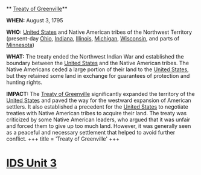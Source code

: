 ** [Treaty of Greenville](./../treaty-of-greenville/)**

**WHEN:** August 3, 1795

**WHO:** [United States](./../united-states/) and Native American tribes of the Northwest Territory (present-day [Ohio](./../ohio/), [Indiana](./../indiana/), [Illinois](./../illinois/), [Michigan](./../michigan/), [Wisconsin](./../wisconsin/), and parts of [Minnesota](./../minnesota/))

**WHAT:** The treaty ended the Northwest Indian War and established the boundary between the [United States](./../united-states/) and the Native American tribes. The Native Americans ceded a large portion of their land to the [United States](./../united-states/), but they retained some land in exchange for guarantees of protection and hunting rights.

**IMPACT:** The [Treaty of Greenville](./../treaty-of-greenville/) significantly expanded the territory of the [United States](./../united-states/) and paved the way for the westward expansion of American settlers. It also established a precedent for the [United States](./../united-states/) to negotiate treaties with Native American tribes to acquire their land. The treaty was criticized by some Native American leaders, who argued that it was unfair and forced them to give up too much land. However, it was generally seen as a peaceful and necessary settlement that helped to avoid further conflict.
+++
 title = 'Treaty of Greenville'
+++
# [IDS Unit 3](./../ids-unit-3/)